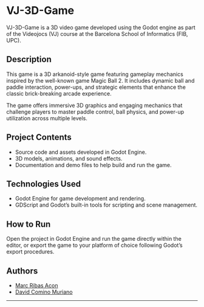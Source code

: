 # VJ-3D-Game

VJ-3D-Game is a 3D video game developed using the Godot engine as part of the Videojocs (VJ) course at the Barcelona School of Informatics (FIB, UPC).

## Description

This game is a 3D arkanoid-style game featuring gameplay mechanics inspired by the well-known game Magic Ball 2. It includes dynamic ball and paddle interaction, power-ups, and strategic elements that enhance the classic brick-breaking arcade experience.

The game offers immersive 3D graphics and engaging mechanics that challenge players to master paddle control, ball physics, and power-up utilization across multiple levels.

## Project Contents

- Source code and assets developed in Godot Engine.
- 3D models, animations, and sound effects.
- Documentation and demo files to help build and run the game.

## Technologies Used

- Godot Engine for game development and rendering.
- GDScript and Godot’s built-in tools for scripting and scene management.

## How to Run

Open the project in Godot Engine and run the game directly within the editor, or export the game to your platform of choice following Godot’s export procedures.

## Authors

- [Marc Ribas Acon](https://github.com/marrqqss)
- [David Comino Muriano](https://github.com/trvdex)

---
